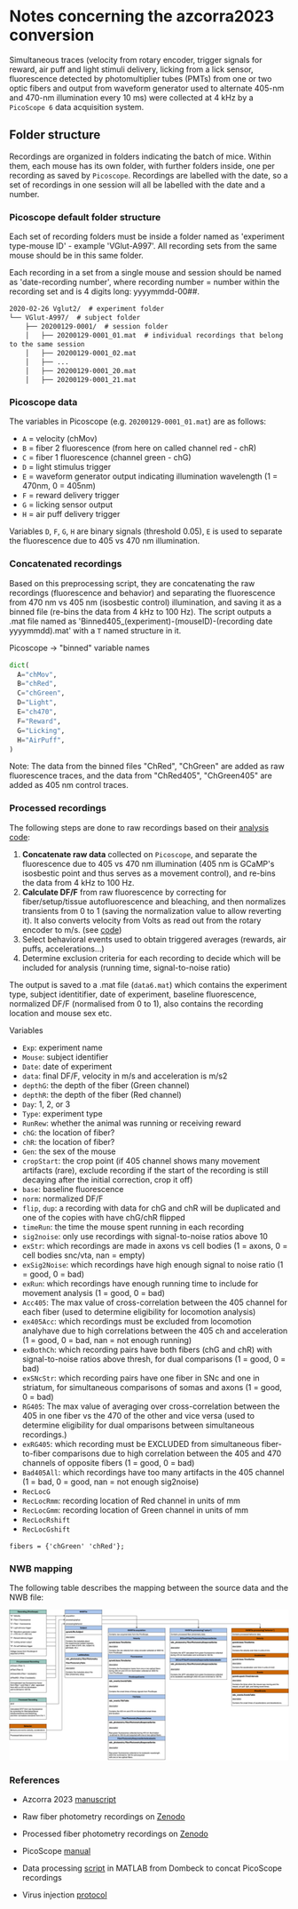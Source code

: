 # Notes concerning the azcorra2023 conversion

Simultaneous traces (velocity from rotary encoder, trigger signals for reward, air puff and light stimuli delivery,
licking from a lick sensor, fluorescence detected by photomultiplier tubes (PMTs) from one or two optic fibers and
output from waveform generator used to alternate 405-nm and 470-nm illumination every 10 ms) were collected at 4 kHz
by a `PicoScope 6` data acquisition system.

## Folder structure

Recordings are organized in folders indicating the batch of mice. Within them, each mouse has its own folder, with
further folders inside, one per recording as saved by `Picoscope`. Recordings are labelled with the date, so a set of
recordings in one session will all be labelled with the date and a number.

### Picoscope default folder structure

Each set of recording folders must be inside a folder named as 'experiment type-mouse ID' - example 'VGlut-A997'.
All recording sets from the same mouse should be in this same folder.

Each recording in a set from a single mouse and session should be named as 'date-recording number', where
recording number = number within the recording set and is 4 digits long: yyyymmdd-00##.

    2020-02-26 Vglut2/  # experiment folder
    └── VGlut-A997/  # subject folder
        ├── 20200129-0001/  # session folder
        │   ├── 20200129-0001_01.mat  # individual recordings that belong to the same session
        │   ├── 20200129-0001_02.mat
        │   ├── ...
        │   ├── 20200129-0001_20.mat
        │   ├── 20200129-0001_21.mat

### Picoscope data

The variables in Picoscope (e.g. `20200129-0001_01.mat`)  are as follows:

- `A` = velocity (chMov)
- `B` = fiber 2 fluorescence (from here on called channel red - chR)
- `C` = fiber 1 fluorescence (channel green - chG)
- `D` = light stimulus trigger
- `E` = waveform generator output indicating illumination wavelength (1 = 470nm, 0 = 405nm)
- `F` = reward delivery trigger
- `G` = licking sensor output
- `H` = air puff delivery trigger

Variables `D`, `F`, `G`, `H` are binary signals (threshold 0.05), `E` is used to separate the fluorescence due to 405 vs 470 nm illumination.

### Concatenated recordings

Based on this preprocessing script, they are concatenating the raw recordings (fluorescence and behavior) and
separating the fluorescence from 470 nm vs 405 nm (isosbestic control) illumination, and saving it as a binned file
(re-bins the data from 4 kHz to 100 Hz).
The script outputs a .mat file named as 'Binned405_(experiment)-(mouseID)-(recording date yyyymmdd).mat' with a `T`
named structure in it.

Picoscope -> "binned" variable names

```python
dict(
  A="chMov",
  B="chRed",
  C="chGreen",
  D="Light",
  E="ch470",
  F="Reward",
  G="Licking",
  H="AirPuff",
)
```
Note:
The data from the binned files "ChRed", "ChGreen" are added as raw fluorescence traces, and the data from
"ChRed405", "ChGreen405" are added as 405 nm control traces.

### Processed recordings

The following steps are done to raw recordings based on their [analysis code](https://github.com/DombeckLab/Azcorra2023/tree/main/Fiber%20photometry%20data%20analysis):

1. **Concatenate raw data** collected on `Picoscope`, and separate the fluorescence due to 405 vs 470 nm illumination (405 nm is GCaMP's isosbestic point and thus serves as a movement control), and re-bins the data from 4 kHz to 100 Hz.
2. **Calculate DF/F** from raw fluorescence by correcting for fiber/setup/tissue autofluorescence and bleaching, and then normalizes transients from 0 to 1 (saving the normalization value to allow reverting it). It also converts velocity from Volts as read out from the rotary encoder to m/s. (see [code](https://github.com/DombeckLab/Azcorra2023/blob/main/Fiber%20photometry%20data%20analysis/Data%20pre%20processing/data_processing.m))
3. Select behavioral events used to obtain triggered averages (rewards, air puffs, accelerations...)
4. Determine exclusion criteria for each recording to decide which will be included for analysis (running time, signal-to-noise ratio)

The output is saved to a .mat file (`data6.mat`) which contains the experiment type, subject identitifier, date of
experiment, baseline fluorescence, normalized DF/F (normalised from 0 to 1), also contains the recording location and
mouse sex etc.

Variables

- `Exp`: experiment name
- `Mouse`: subject identifier
- `Date`: date of experiment
- `data`: final DF/F, velocity in m/s and acceleration is m/s2
- `depthG`: the depth of the fiber (Green channel)
- `depthR`: the depth of the fiber (Red channel)
- `Day`: 1, 2, or 3
- `Type`: experiment type
- `RunRew`: whether the animal was running or receiving reward
- `chG`: the location of fiber?
- `chR`: the location of fiber?
- `Gen`: the sex of the mouse
- `cropStart`: the crop point (if 405 channel shows many movement artifacts (rare), exclude recording if the start of
   the recording is still decaying after the initial correction, crop it off)
- `base`: baseline fluorescence
- `norm`: normalized DF/F
- `flip`, `dup`:  a recording with data for chG and chR will be duplicated and one of the copies with have chG/chR flipped
- `timeRun`: the time the mouse spent running in each recording
- `sig2noise`: only use recordings with signal-to-noise ratios above 10
- `exStr`: which recordings are made in axons vs cell bodies (1 = axons, 0 = cell bodies snc/vta, nan = empty)
- `exSig2Noise`: which recordings have high enough signal to noise ratio (1 = good, 0 = bad)
- `exRun`: which recordings have enough running time to include for movement analysis (1 = good, 0 = bad)
- `Acc405`:  The max value of cross-correlation between the 405 channel for each fiber (used to determine eligibility for locomotion analysis)
- `ex405Acc`: which recordings must be excluded from locomotion analyhave due to high correlations between the 405 ch and acceleration  (1 = good, 0 = bad, nan = not enough running)
- `exBothCh`: which recording pairs have both fibers (chG and chR) with signal-to-noise ratios above thresh, for dual comparisons (1 = good, 0 = bad)
- `exSNcStr`: which recording pairs have one fiber in SNc and one in striatum, for simultaneous comparisons of somas and axons  (1 = good, 0 = bad)
- `RG405`:  The max value of averaging over cross-correlation between the 405 in one fiber vs the 470 of the other and vice versa (used to determine eligibility for dual omparisons between simultaneous recordings.)
- `exRG405`: which recording must be EXCLUDED from simultaneous fiber-to-fiber comparisons due to high correlation between the 405 and 470 channels of opposite fibers (1 = good, 0 = bad)
- `Bad405All`: which recordings have too many artifacts in the 405 channel (1 = bad, 0 = good, nan = not enough sig2noise)
- `RecLocG`
- `RecLocRmm`: recording location of Red channel in units of mm
- `RecLocGmm`: recording location of Green channel in units of mm
- `RecLocRshift`
- `RecLocGshift`

```
fibers = {'chGreen' 'chRed'};
```

### NWB mapping

The following table describes the mapping between the source data and the NWB file:

![Alt text](azcorra2023_uml.png)

### References
- Azcorra 2023 [manuscript](https://www.nature.com/articles/s41593-023-01401-9)

- Raw fiber photometry recordings on [Zenodo](https://zenodo.org/records/7871634)

- Processed fiber photometry recordings on [Zenodo](https://zenodo.org/records/7871982)

- PicoScope [manual](https://www.picotech.com/download/manuals/picoscope-6-users-guide.pdf)

- Data processing [script](https://github.com/DombeckLab/Azcorra2023/blob/main/Fiber%20photometry%20data%20analysis/Data%20pre%20processing/concatPhot405.m) in MATLAB from Dombeck to concat PicoScope recordings

- Virus injection [protocol](https://www.protocols.io/view/midbrain-viral-injections-for-striatal-fiber-photo-5qpvor8zxv4o/v1?step=1)
